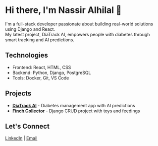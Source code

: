 # Hi there, I'm Nassir Alhilal 👋

I'm a full-stack developer passionate about building real-world solutions using Django and React.  
My latest project, DiaTrack AI, empowers people with diabetes through smart tracking and AI predictions.

## Technologies
- Frontend: React, HTML, CSS
- Backend: Python, Django, PostgreSQL
- Tools: Docker, Git, VS Code

## Projects
- **[DiaTrack AI](https://github.com/Alhilal2001/diatrack-ai)** - Diabetes management app with AI predictions
- **[Finch Collector](https://github.com/Alhilal2001/Finch-Collector)** - Django CRUD project with toys and feedings

## Let's Connect
[LinkedIn](www.linkedin.com/in/nassir-alhilal-34136a213) | [Email](mailto:nassiralhilal2001@gmail.com)
